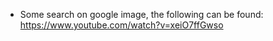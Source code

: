 - Some search on google image, the following can be found: https://www.youtube.com/watch?v=xeiO7ffGwso
